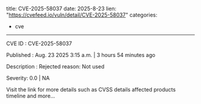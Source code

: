  
title: CVE-2025-58037
date: 2025-8-23
lien: "https://cvefeed.io/vuln/detail/CVE-2025-58037"
categories:
  - cve
---

CVE ID : CVE-2025-58037

Published :  Aug. 23
2025
3:15 a.m. | 3 hours
54 minutes ago

Description : Rejected reason: Not used

Severity: 0.0 | NA

Visit the link for more details
such as CVSS details
affected products
timeline
and more...
